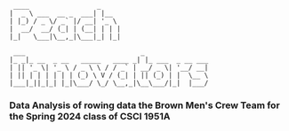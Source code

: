 ````
 ____                 _     
|  _ \ ___  __ _  ___| |__  
| |_) / _ \/ _` |/ __| '_ \
|  __/  __/ (_| | (__| | | |
|_|   \___|\__,_|\___|_| |_|

 ___                             _                 
|_ _|_ __  _ __   _____   ____ _| |_ ___  _ __ ___
| || '_ \| '_ \ / _ \ \ / / _` | __/ _ \| '__/ __|
| || | | | | | | (_) \ V / (_| | || (_) | |  \__ \
|___|_||_|_| |_|\___/ \_/ \__,_|\__\___/|_|  |___/
````

### Data Analysis of rowing data the Brown Men's Crew Team for the Spring 2024 class of CSCI 1951A